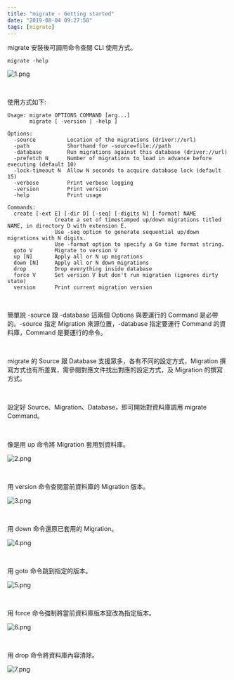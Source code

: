 ```yaml
---
title: "migrate - Getting started"
date: "2019-08-04 09:27:58"
tags: [migrate]
---
```



migrate 安裝後可調用命令查閱 CLI 使用方式。  

<!-- More -->

    migrate -help

![1.png](1.png)

</br>


使用方式如下:  

```
Usage: migrate OPTIONS COMMAND [arg...]
       migrate [ -version | -help ]

Options:
  -source          Location of the migrations (driver://url)
  -path            Shorthand for -source=file://path
  -database        Run migrations against this database (driver://url)
  -prefetch N      Number of migrations to load in advance before executing (default 10)
  -lock-timeout N  Allow N seconds to acquire database lock (default 15)
  -verbose         Print verbose logging
  -version         Print version
  -help            Print usage

Commands:
  create [-ext E] [-dir D] [-seq] [-digits N] [-format] NAME
               Create a set of timestamped up/down migrations titled NAME, in directory D with extension E.
               Use -seq option to generate sequential up/down migrations with N digits.
               Use -format option to specify a Go time format string.
  goto V       Migrate to version V
  up [N]       Apply all or N up migrations
  down [N]     Apply all or N down migrations
  drop         Drop everything inside database
  force V      Set version V but don't run migration (ignores dirty state)
  version      Print current migration version
```

</br>


簡單說 -source 跟 -database 這兩個 Options 與要運行的 Command 是必帶的。-source 指定 Migration 來源位置，-database 指定要運行 Command 的資料庫，Command 是要運行的命令。  

</br>

migrate 的 Source 跟 Database 支援眾多，各有不同的設定方式，Migration 撰寫方式也有所差異，需參閱對應文件找出對應的設定方式，及 Migration 的撰寫方式。  

</br>


設定好 Source、Migration、Database，即可開始對資料庫調用 migrate Command。

</br>


像是用 up 命令將 Migration 套用到資料庫。  

![2.png](2.png)

</br>


用 version 命令查閱當前資料庫的 Migration 版本。  

![3.png](3.png)

</br>


用 down 命令還原已套用的 Migration。  

![4.png](4.png)

</br>


用 goto 命令跳到指定的版本。 

![5.png](5.png)

</br>


用 force 命令強制將當前資料庫版本竄改為指定版本。  

![6.png](6.png)

</br>


用 drop 命令將資料庫內容清除。  

![7.png](7.png)
